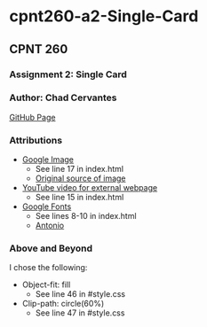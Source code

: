 # cpnt260-a2-Single-Card
## CPNT 260
### Assignment 2: Single Card 
### Author: Chad Cervantes 
[GitHub Page](https://chad-cervantes.github.io/cpnt260-a2-Single-Card/)

### Attributions

- [Google Image](https://knifeplanet.net/wp-content/uploads/2022/01/uses-of-the-different-types-of-kitchen-knives-2-768x436.jpg)
  - See line 17 in index.html
  - [Original source of image](https://knifeplanet.net/2022/01/18/uses-of-the-different-types-of-kitchen-knives/)
- [YouTube video for external webpage](https://www.youtube.com/watch?v=0qWg53m024E)
  - See line 15 in index.html
- [Google Fonts](https://fonts.google.com/)
  - See lines 8-10 in index.html
  - [Antonio](https://fonts.google.com/specimen/Antonio?query=Antonio)
  

### Above and Beyond

I chose the following:

- Object-fit: fill
  - See line 46 in #style.css
- Clip-path: circle(60%)
  - See line 47 in #style.css

